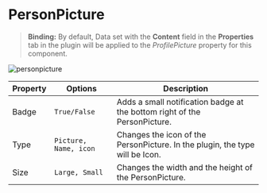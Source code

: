 # PersonPicture

> **Binding:** By default, Data set with the **Content** field in the **Properties** tab in the plugin will be applied to the *ProfilePicture* property for this component.

![personpicture](images/personpicture.png)

| Property | Options               | Description                                                  |
| -------- | --------------------- | ------------------------------------------------------------ |
| Badge    | `True/False`          | Adds a small notification badge at the bottom right of the PersonPicture. |
| Type     | `Picture, Name, icon` | Changes the icon of the PersonPicture. In the plugin, the type will be Icon. |
| Size     | `Large, Small`        | Changes the width and the height of the PersonPicture.       |

